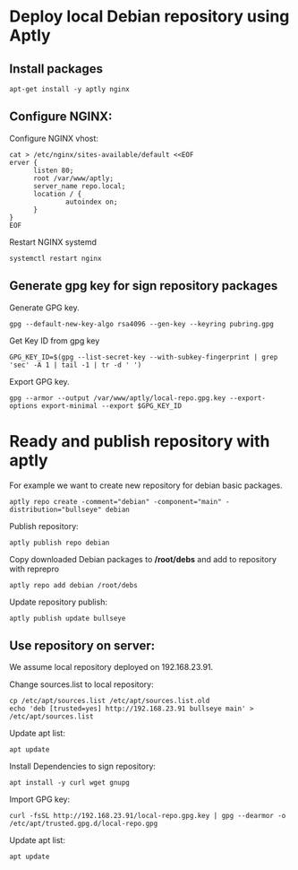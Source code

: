 # Deploy local Debian repository using Aptly

## Install packages
```
apt-get install -y aptly nginx
```

## Configure NGINX:
Configure NGINX vhost:
```
cat > /etc/nginx/sites-available/default <<EOF
erver {
      listen 80;
      root /var/www/aptly;
      server_name repo.local;
      location / {
              autoindex on;
      }
}
EOF
```

Restart NGINX systemd
```
systemctl restart nginx
```

## Generate gpg key for sign repository packages
Generate GPG key.
```
gpg --default-new-key-algo rsa4096 --gen-key --keyring pubring.gpg
```

Get Key ID from gpg key
```
GPG_KEY_ID=$(gpg --list-secret-key --with-subkey-fingerprint | grep 'sec' -A 1 | tail -1 | tr -d ' ')
```

Export GPG key.
```
gpg --armor --output /var/www/aptly/local-repo.gpg.key --export-options export-minimal --export $GPG_KEY_ID
```

# Ready and publish repository with aptly

For example we want to create new repository for debian basic packages.
```
aptly repo create -comment="debian" -component="main" -distribution="bullseye" debian
```

Publish repository:
```
aptly publish repo debian
```

Copy downloaded Debian packages to **/root/debs** and add to repository with reprepro
```
aptly repo add debian /root/debs

```

Update repository publish:
```
aptly publish update bullseye
```

## Use repository on server:
We assume local repository deployed on 192.168.23.91.

Change sources.list to local repository:
```
cp /etc/apt/sources.list /etc/apt/sources.list.old
echo 'deb [trusted=yes] http://192.168.23.91 bullseye main' > /etc/apt/sources.list
```

Update apt list:
```
apt update
```

Install Dependencies to sign repository:
```
apt install -y curl wget gnupg
```

Import GPG key:
```
curl -fsSL http://192.168.23.91/local-repo.gpg.key | gpg --dearmor -o /etc/apt/trusted.gpg.d/local-repo.gpg
```

Update apt list:
```
apt update
```

